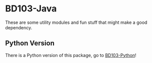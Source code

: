 # BD103-Java

These are some utility modules and fun stuff that might make a good dependency.

## Python Version

There is a Python version of this package, go to [BD103-Python](https://github.com/BD103/BD103-Python)!
